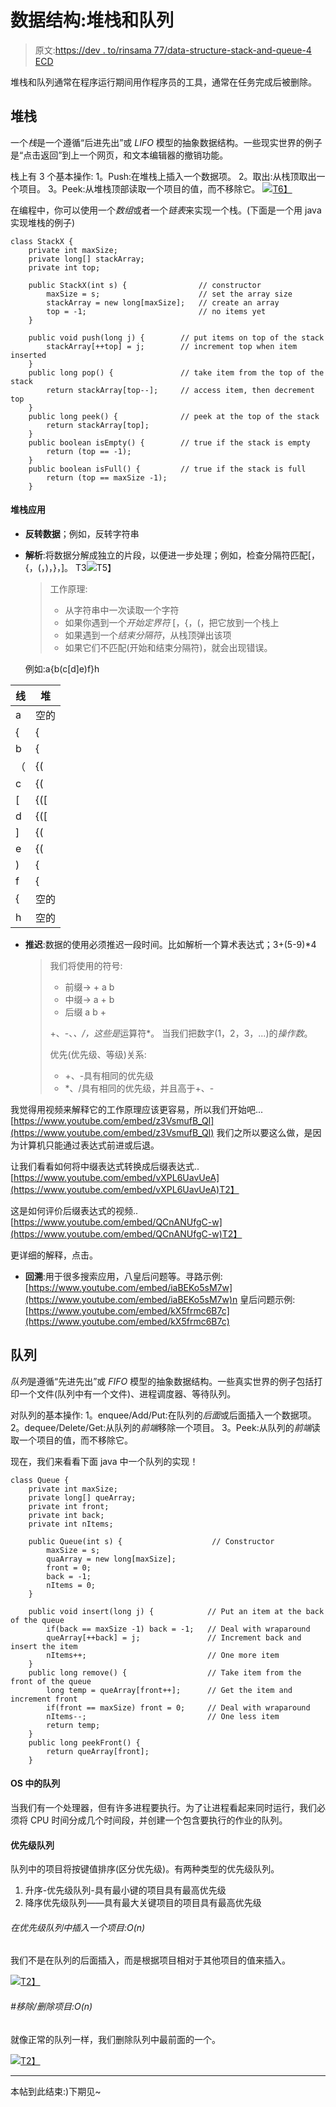 # 数据结构:堆栈和队列

> 原文:[https://dev . to/rinsama 77/data-structure-stack-and-queue-4 ECD](https://dev.to/rinsama77/data-structure-stack-and-queue-4ecd)

堆栈和队列通常在程序运行期间用作程序员的工具，通常在任务完成后被删除。

## 堆栈

一个*栈*是一个遵循“后进先出”或 *LIFO* 模型的抽象数据结构。一些现实世界的例子是“点击返回”到上一个网页，和文本编辑器的撤销功能。

栈上有 3 个基本操作:
1。Push:在堆栈上插入一个数据项。
2。取出:从栈顶取出一个项目。
3。Peek:从堆栈顶部读取一个项目的值，而不移除它。
[![](../Images/e709c466cd2abdf23e9788d1b6ead22a.png)T6】](https://www.programiz.com/dsa/stack)

在编程中，你可以使用一个*数组*或者一个*链表*来实现一个栈。(下面是一个用 java 实现堆栈的例子)

```
class StackX {
    private int maxSize;
    private long[] stackArray;
    private int top;

    public StackX(int s) {                // constructor
        maxSize = s;                      // set the array size
        stackArray = new long[maxSize];   // create an array
        top = -1;                         // no items yet
    }

    public void push(long j) {        // put items on top of the stack
        stackArray[++top] = j;        // increment top when item inserted
    }
    public long pop() {               // take item from the top of the stack
        return stackArray[top--];     // access item, then decrement top
    }
    public long peek() {              // peek at the top of the stack
        return stackArray[top];
    }
    public boolean isEmpty() {        // true if the stack is empty
        return (top == -1);
    }
    public boolean isFull() {         // true if the stack is full
        return (top == maxSize -1);
    } 
```

#### 堆栈应用

*   **反转数据**；例如，反转字符串
*   **解析**:将数据分解成独立的片段，以便进一步处理；例如，检查分隔符匹配[，{，(，)，}，]。
    T3![](../Images/3cabfcff24d2a5206deeb9de549ba8dc.png)T5】

    > 工作原理:
    > 
    > *   从字符串中一次读取一个字符
    > *   如果你遇到一个*开始定界符* [，{，(，把它放到一个栈上
    > *   如果遇到一个*结束分隔符*，从栈顶弹出该项
    > *   如果它们不匹配(开始和结束分隔符)，就会出现错误。

    例如:a{b(c[d]e)f}h

| 线 | 堆 |
| --- | --- |
| a | 空的 |
| { | { |
| b | { |
| （ | {( |
| c | {( |
| [ | {([ |
| d | {([ |
| ] | {( |
| e | {( |
| ) | { |
| f | { |
| { | 空的 |
| h | 空的 |

*   **推迟**:数据的使用必须推迟一段时间。比如解析一个算术表达式；3+(5-9)*4

    > 我们将使用的符号:
    > 
    > *   前缀-> + a b
    > *   中缀-> a + b
    > *   后缀 a b +
    > 
    > +、-、*、/，这些是*运算符*。
    > 当我们把数字(1，2，3，...)的*操作数*。
    > 
    > 优先(优先级、等级)关系:
    > 
    > *   +、-具有相同的优先级
    > *   *、/具有相同的优先级，并且高于+、-

我觉得用视频来解释它的工作原理应该更容易，所以我们开始吧...
[https://www.youtube.com/embed/z3VsmufB_QI](https://www.youtube.com/embed/z3VsmufB_QI)
我们之所以要这么做，是因为计算机只能通过表达式前进或后退。

让我们看看如何将中缀表达式转换成后缀表达式..
[https://www.youtube.com/embed/vXPL6UavUeA](https://www.youtube.com/embed/vXPL6UavUeA)T2】

这是如何评价后缀表达式的视频..
[https://www.youtube.com/embed/QCnANUfgC-w](https://www.youtube.com/embed/QCnANUfgC-w)T2】

更详细的解释，点击。

*   **回溯**:用于很多搜索应用，八皇后问题等。寻路示例:[https://www.youtube.com/embed/iaBEKo5sM7w](https://www.youtube.com/embed/iaBEKo5sM7w)n 皇后问题示例:[https://www.youtube.com/embed/kX5frmc6B7c](https://www.youtube.com/embed/kX5frmc6B7c)

## 队列

*队列*是遵循“先进先出”或 *FIFO* 模型的抽象数据结构。一些真实世界的例子包括打印一个文件(队列中有一个文件)、进程调度器、等待队列。

对队列的基本操作:
1。enquee/Add/Put:在队列的*后面*或后面插入一个数据项。
2。dequee/Delete/Get:从队列的*前端*移除一个项目。
3。Peek:从队列的*前端*读取一个项目的值，而不移除它。

现在，我们来看看下面 java 中一个队列的实现！

```
class Queue {
    private int maxSize;
    private long[] queArray;
    private int front;
    private int back;
    private int nItems;

    public Queue(int s) {                    // Constructor
        maxSize = s;
        quaArray = new long[maxSize];
        front = 0;
        back = -1;
        nItems = 0;
    }

    public void insert(long j) {            // Put an item at the back of the queue
        if(back == maxSize -1) back = -1;   // Deal with wraparound
        queArray[++back] = j;               // Increment back and insert the item
        nItems++;                           // One more item
    }
    public long remove() {                  // Take item from the front of the queue
        long temp = queArray[front++];      // Get the item and increment front
        if(front == maxSize) front = 0;     // Deal with wraparound
        nItems--;                           // One less item
        return temp;
    }
    public long peekFront() {
        return queArray[front];
    } 
```

#### OS 中的队列

当我们有一个处理器，但有许多进程要执行。为了让进程看起来同时运行，我们必须将 CPU 时间分成几个时间段，并创建一个包含要执行的作业的队列。

#### 优先级队列

队列中的项目将按键值排序(区分优先级)。有两种类型的优先级队列。

1.  升序-优先级队列-具有最小键的项目具有最高优先级
2.  降序优先级队列——具有最大关键项目的项目具有最高优先级

###### 在优先级队列中插入一个项目:O(n)

我们不是在队列的后面插入，而是根据项目相对于其他项目的值来插入。

[![](../Images/9003644e0832dc3b30503b66a4edebc8.png)T2】](https://www.javamadesoeasy.com/2015/01/priority-queues.html)

###### #移除/删除项目:O(n)

就像正常的队列一样，我们删除队列中最前面的一个。

[![](../Images/36e5a23c9fd54f657ce73996aa1c83bb.png)T2】](https://www.javamadesoeasy.com/2015/01/priority-queues.html)

* * *

本帖到此结束:)下期见~